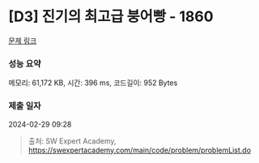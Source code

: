 # [D3] 진기의 최고급 붕어빵 - 1860 

[문제 링크](https://swexpertacademy.com/main/code/problem/problemDetail.do?contestProbId=AV5LsaaqDzYDFAXc) 

### 성능 요약

메모리: 61,172 KB, 시간: 396 ms, 코드길이: 952 Bytes

### 제출 일자

2024-02-29 09:28



> 출처: SW Expert Academy, https://swexpertacademy.com/main/code/problem/problemList.do